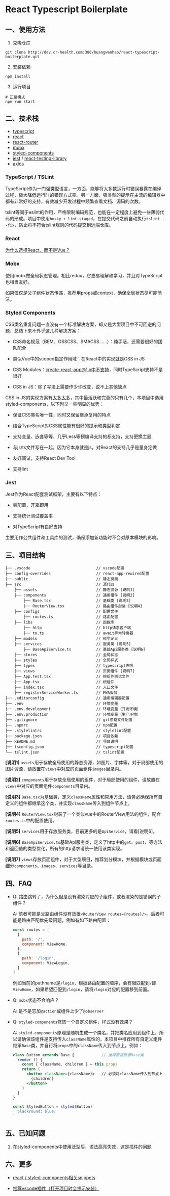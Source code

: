 # React Typescript Boilerplate

## 一、使用方法

1. 克隆仓库

```shell
git clone http://dev.cr-health.com:380/huangwenhao/react-typescript-boilerplate.git
```

2. 安装依赖

```shell
npm install
```

3. 运行项目

```shell
# 正常模式
npm run start
```

## 二、技术栈

- [typescript](https://www.tslang.cn/docs/home.html)
- [react](https://reactjs.org/tutorial/tutorial.html)
- [react-router](https://reacttraining.com/react-router)
- [mobx](https://mobx.js.org/)
- [styled-components](https://www.styled-components.com/docs)
- [jest](https://jestjs.io) / [react-testing-library](https://github.com/kentcdodds/react-testing-library)
- [axios](https://github.com/axios/axios)

### TypeScript / TSLint

TypeScript作为一门强类型语言，一方面，能够将大多数运行时错误暴露在编译过程，极大降低运行时的错误方式率。另一方面，强类型的提示在主流的编辑器中都有非常好的支持，有效减少开发过程中频繁查看文档、源码的次数。

tslint等同于eslint的作用，严格限制编码规范，也能在一定程度上避免一些薄弱代码的形成。项目中使用`husky + lint-staged`，在提交代码之前自动执行`tslint --fix`，防止将不符合tslint规则的代码提交到远端仓库。

### React

[为什么选择React，而不是Vue？](./docs/WHY_REACT.md)

### Mobx

使用mobx做全局状态管理。相比redux，它更易理解和学习，并且对TypeScript也相当友好。

如果仅仅是父子组件状态传递，推荐用props或context，确保全局状态尽可能简洁。

### Styled Components

CSS类名重复问题一直没有一个标准解决方案，却又是大型项目中不可回避的问题，总结下来不外乎这几种解决方案：

- CSS命名规范（BEM、OSSCSS、SMACSS……）：纯手活，还需要很好的团队配合

- 类似Vue中的scoped指定作用域：在React中的实现就是CSS in JS

- CSS Modules：create-react-app@1.x中不支持，同时TypeScript支持不是很好

- CSS in JS：除了写法上需要作少许改变，说不上其他缺点

CSS in JS的实现方案有[太多太多](https://github.com/MicheleBertoli/css-in-js)，其中最活跃和完善的只有几个，本项目中选用styled-components，以下列举一些明显的优势：

- 保证CSS类名唯一性，同时又保留继承复用的特点

- 结合TypeScript对CSS属性能有很好的提示和类型判定

- 支持变量、嵌套等等，几乎Less等预编译支持的都支持，支持更换主题

- 与js/ts文件写在一起，因为它本身就是js，对React的支持几乎是量身定做

- 友好调试，支持React Dev Tool

- 支持lint

### Jest

Jest作为React配套测试框架，主要有以下特点：

- 零配置，开箱即用

- 支持统计测试覆盖率

- 对TypeScript有良好支持

主要用作公共组件和工具库的测试，确保添加新功能时不会对原本模块的影响。

## 三、项目结构

```shell
├── .vscode                             // vscode配置
├── config-overrides                    // react-app-rewired配置
├── public                              // 静态页面
├── src                                 // 源代码
    ├── assets                          // 静态资源 [说明1]
    ├── components                      // 通用组件 [说明2]
        ├── Base.tsx                    // 基础类 [说明3]
        ├── RouterView.tsx              // 路由组件封装 [说明4]
    ├── configs                         // 配置文件
        ├── routes.ts                   // 路由配置
    ├── libs                            // 函数库
        ├── http                        // http请求客户端
        ├── to.ts                       // await异常转换器
    ├── models                          // 模型定义
    ├── services                        // 服务类 [说明5]
        ├── BaseApiService.ts           // 基础Api服务类 [说明6]
    ├── stores                          // 全局状态
    ├── styles                          // 全局样式
    ├── types                           // typescript声明
    ├── views                           // 页面组件 [说明7]
    ├── App.test.tsx                    // 根组件测试文件
    ├── App.tsx                         // 根组件
    ├── index.tsx                       // 入口文件
    ├── registerServiceWorker.ts        // PWA服务
├── .editorconfig                       // 通用编辑器配置
├── .env                                // 环境变量
├── .env.development                    // 环境变量（开发环境）
├── .env.production                     // 环境变量（生产环境）
├── .gitignore                          // git忽略文件配置
├── .npmrc                              // npm配置
├── .stylelintrc                        // stylelint配置
├── package.json                        // 项目依赖
├── README.md                           // 项目说明
├── tsconfig.json                       // typescript配置
└── tslint.json                         // tslint配置
```

**[说明1]** `assets`用于存放全局使用的静态资源，如图片、字体等，对于局部使用的图片资源，请放置在`views`中对应的页面组件`images`目录内。

**[说明2]** `components`用于存放全局使用的组件，对于局部使用的组件，请放置在`views`中对应的页面组件`components`目录内。

**[说明3]** `Base.tsx`为基础类，定义`className`属性和常用方法，请务必确保所有自定义的组件都继承这个类，并实现`className`传入到组件节点上。

**[说明4]** `RouterView.tsx`封装了一个类似vue中的RouterView用法的组件，配合`routes.ts`中的配置使用。

**[说明5]** `services`用于存放服务类，目前更多的是`ApiService`，请看[说明6]。

**[说明6]** `BaseApiService.ts`基础Api服务类，定义了http中的`get`、`post`、等方法和返回值的类型优化，所有的http请求请统一使用该类实现。

**[说明7]** `views`存放页面组件，对于大型项目，推荐划分模块，并根据模块或页面细分`components`、`images`、`services`等目录。

## 四、FAQ

* Q: 路由跳转了，为什么但是没有渲染对应的子组件，或者渲染的是错误的子组件？

  A: 前者可能是父路由组件没有放置`<RouterView routes={routes}/>`。后者可能是路由匹配优先级问题，例如有如下路由配置：

  ```js
  const routes = [
    {
      path: '/',
      component: ViewHome,
    },
    {
      path: '/login',
      component: ViewLogin,
    }
  ]
  ```

  例如当前的pathname是`/login`，根据路由配置的顺序，会有限匹配到`/`即`ViewHome`，如果希望匹配到`/login`，请将`/login`对应的配置移到前面。

* Q: `mobx`状态不会响应？

  A: 是不是忘加`@action`或组件上少了`@observer`

* Q: `styled-components`修饰一个自定义组件，样式没有效果？

  A: `styled-components`原理是随机生成一个类名，并把类名应用到组件上，所以请确保该组件是支持传入`className`属性的，本项目中推荐所有自定义组件继承`Base`类，并自行将`props`中的`className`传入到节点上。例如：

  ```jsx
  class Button extends Base {            // 推荐直接继承Base类
    render () {
      const { className, children } = this.props
      return (
        <button className={className}>   // 必须将className传入到节点上
          {children}
        </button>
      )
    }
  }

  const StyledButton = styled(Button)`
    blackround: blue;
  `
  ```

## 五、已知问题

1. 在styled-components中使用泛型后，语法高亮失效，这是插件的[问题](https://github.com/styled-components/vscode-styled-components/issues/114)

## 六、更多

- [react / styled-components相关snippets](./docs/SNIPPETS.md)

- [推荐vscode插件（打开项目时会提示安装）](./.vscode/extensions.json)
